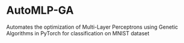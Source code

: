 # AutoMLP-GA
Automates the optimization of Multi-Layer Perceptrons using Genetic Algorithms in PyTorch for classification on MNIST dataset 

